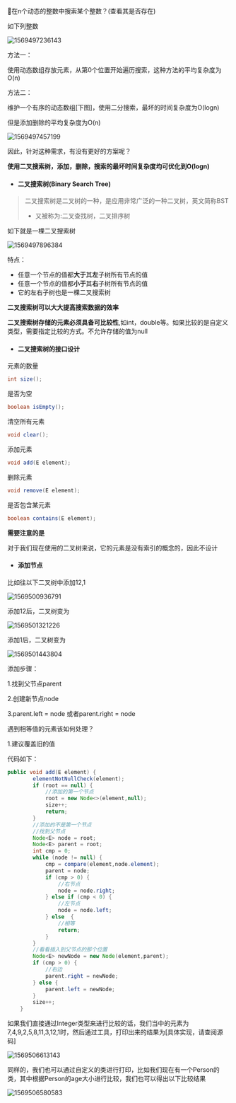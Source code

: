 🤔在n个动态的整数中搜索某个整数？(查看其是否存在)

如下列整数

![1569497236143](C:\Users\T\AppData\Roaming\Typora\typora-user-images\1569497236143.png)

方法一：

使用动态数组存放元素，从第0个位置开始遍历搜索，这种方法的平均复杂度为O(n)

方法二：

维护一个有序的动态数组[下图]，使用二分搜索，最坏的时间复杂度为O(logn)

但是添加删除的平均复杂度为O(n)

![1569497457199](C:\Users\T\AppData\Roaming\Typora\typora-user-images\1569497457199.png)

因此，针对这种需求，有没有更好的方案呢？

**使用二叉搜索树，添加，删除，搜索的最坏时间复杂度均可优化到O(logn)**

- #### 二叉搜索树(Binary Search Tree)

> 二叉搜索树是二叉树的一种，是应用非常广泛的一种二叉树，英文简称BST
>
> - 又被称为:二叉查找树，二叉排序树

如下就是一棵二叉搜索树

![1569497896384](C:\Users\T\AppData\Roaming\Typora\typora-user-images\1569497896384.png)

特点：

- 任意一个节点的值都**大于**其**左**子树所有节点的值
- 任意一个节点的值都**小于**其**右**子树所有节点的值
- 它的左右子树也是一棵二叉搜索树

**二叉搜索树可以大大提高搜索数据的效率**

**二叉搜索树存储的元素必须具备可比较性**,如int，double等。如果比较的是自定义类型，需要指定比较的方式。不允许存储的值为null

- #### 二叉搜索树的接口设计

元素的数量

```java
int size();
```

是否为空

```java
boolean isEmpty();
```

清空所有元素

```java
void clear();
```

添加元素

```java
void add(E element);
```

删除元素

```java
void remove(E element);
```

是否包含某元素

```java
boolean contains(E element);
```

**需要注意的是**

对于我们现在使用的二叉树来说，它的元素是没有索引的概念的，因此不设计

- #### 添加节点

比如往以下二叉树中添加12,1

![1569500936791](C:\Users\T\AppData\Roaming\Typora\typora-user-images\1569500936791.png)

添加12后，二叉树变为

![1569501321226](C:\Users\T\AppData\Roaming\Typora\typora-user-images\1569501321226.png)

添加1后，二叉树变为

![1569501443804](C:\Users\T\AppData\Roaming\Typora\typora-user-images\1569501443804.png)

添加步骤：

1.找到父节点parent

2.创建新节点node

3.parent.left = node 或者parent.right = node

遇到相等值的元素该如何处理？

1.建议覆盖旧的值

代码如下：

```java
public void add(E element) {
        elementNotNullCheck(element);
        if (root == null) {
            //添加的第一个节点
            root = new Node<>(element,null);
            size++;
            return;
        }
        //添加的不是第一个节点
        //找到父节点
        Node<E> node = root;
        Node<E> parent = root;
        int cmp = 0;
        while (node != null) {
            cmp = compare(element,node.element);
            parent = node;
            if (cmp > 0) {
                //右节点
                node = node.right;
            } else if (cmp < 0) {
                //左节点
                node = node.left;
            } else  {
                //相等
                return;
            }
        }
        //看看插入到父节点的那个位置
        Node<E> newNode = new Node(element,parent);
        if (cmp > 0) {
            //右边
            parent.right = newNode;
        } else {
            parent.left = newNode;
        }
        size++;
    }
```

如果我们直接通过Integer类型来进行比较的话，我们当中的元素为7,4,9,2,5,8,11,3,12,1时，然后通过工具，打印出来的结果为[具体实现，请查阅源码]

![1569506613143](C:\Users\T\AppData\Roaming\Typora\typora-user-images\1569506613143.png)

同样的，我们也可以通过自定义的类进行打印，比如我们现在有一个Person的类，其中根据Person的age大小进行比较，我们也可以得出以下比较结果

![1569506580583](C:\Users\T\AppData\Roaming\Typora\typora-user-images\1569506580583.png)